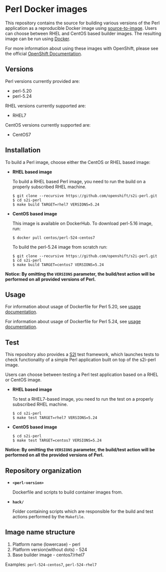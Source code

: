 Perl Docker images
==================

This repository contains the source for building various versions of
the Perl application as a reproducible Docker image using
[source-to-image](https://github.com/openshift/source-to-image).
Users can choose between RHEL and CentOS based builder images.
The resulting image can be run using [Docker](http://docker.io).

For more information about using these images with OpenShift, please see the
official [OpenShift Documentation](https://docs.openshift.org/latest/using_images/s2i_images/perl.html).

Versions
---------------
Perl versions currently provided are:
* perl-5.20
* perl-5.24

RHEL versions currently supported are:
* RHEL7

CentOS versions currently supported are:
* CentOS7


Installation
---------------
To build a Perl image, choose either the CentOS or RHEL based image:
*  **RHEL based image**

    To build a RHEL based Perl image, you need to run the build on a properly
    subscribed RHEL machine.

    ```
    $ git clone --recursive https://github.com/openshift/s2i-perl.git
    $ cd s2i-perl
    $ make build TARGET=rhel7 VERSIONS=5.24
    ```

*  **CentOS based image**

    This image is available on DockerHub. To download perl-5.16 image, run:

    ```
    $ docker pull centos/perl-524-centos7
    ```

    To build the perl-5.24 image from scratch run:

    ```
    $ git clone --recursive https://github.com/openshift/s2i-perl.git
    $ cd s2i-perl
    $ make build TARGET=centos7 VERSIONS=5.24
    ```

**Notice: By omitting the `VERSIONS` parameter, the build/test action will be performed
on all provided versions of Perl.**


Usage
---------------------------------

For information about usage of Dockerfile for Perl 5.20,
see [usage documentation](5.20/README.md).

For information about usage of Dockerfile for Perl 5.24,
see [usage documentation](5.24/README.md).


Test
---------------------
This repository also provides a [S2I](https://github.com/openshift/source-to-image) test framework,
which launches tests to check functionality of a simple Perl application built on top of the s2i-perl image.

Users can choose between testing a Perl test application based on a RHEL or CentOS image.

*  **RHEL based image**

    To test a RHEL7-based image, you need to run the test on a properly
    subscribed RHEL machine.

    ```
    $ cd s2i-perl
    $ make test TARGET=rhel7 VERSIONS=5.24
    ```

*  **CentOS based image**

    ```
    $ cd s2i-perl
    $ make test TARGET=centos7 VERSIONS=5.24
    ```

**Notice: By omitting the `VERSIONS` parameter, the build/test action will be performed
on all the provided versions of Perl.**


Repository organization
------------------------
* **`<perl-version>`**

    Dockerfile and scripts to build container images from.

* **`hack/`**

    Folder containing scripts which are responsible for the build and test actions performed by the `Makefile`.


Image name structure
------------------------

1. Platform name (lowercase) - perl
2. Platform version(without dots) - 524
3. Base builder image - centos7/rhel7

Examples: `perl-524-centos7`, `perl-524-rhel7`

